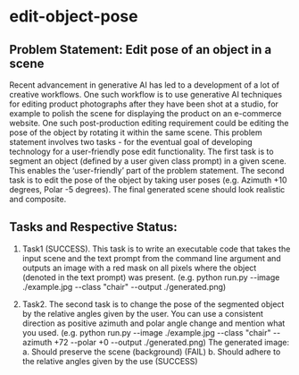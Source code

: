 # edit-object-pose

## Problem Statement: Edit pose of an object in a scene
Recent advancement in generative AI has led to a development of a lot of creative workflows. One
such workflow is to use generative AI techniques for editing product photographs after they have
been shot at a studio, for example to polish the scene for displaying the product on an e-commerce
website. One such post-production editing requirement could be editing the pose of the object by
rotating it within the same scene.
This problem statement involves two tasks - for the eventual goal of developing technology for a
user-friendly pose edit functionality. The first task is to segment an object (defined by a user given
class prompt) in a given scene. This enables the ‘user-friendly’ part of the problem statement. The
second task is to edit the pose of the object by taking user poses (e.g. Azimuth +10 degrees, Polar -5
degrees). The final generated scene should look realistic and composite.

## Tasks and Respective Status:
1. Task1 (SUCCESS). This task is to write an executable code that takes the input scene and the text prompt
from the command line argument and outputs an image with a red mask on all pixels where
the object (denoted in the text prompt) was present.
(e.g. python run.py --image ./example.jpg --class "chair" --output
./generated.png)

2. Task2. The second task is to change the pose of the segmented object by the relative angles
given by the user. You can use a consistent direction as positive azimuth and polar angle
change and mention what you used.
(e.g. python run.py --image ./example.jpg --class "chair" --azimuth
+72 --polar +0 --output ./generated.png)
The generated image:
a. Should preserve the scene (background) (FAIL)
b. Should adhere to the relative angles given by the use (SUCCESS)
